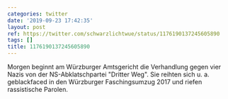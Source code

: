 ```yaml
---
categories: twitter
date: '2019-09-23 17:42:35'
layout: post
ref: https://twitter.com/schwarzlichtwue/status/1176190137245605890
tags: []
title: 1176190137245605890
---
```

Morgen beginnt am Würzburger Amtsgericht die Verhandlung gegen vier Nazis von der NS-Abklatschpartei "Dritter Weg". Sie reihten sich u. a. geblackfaced in den Würzburger Faschingsumzug 2017 und riefen rassistische Parolen. 



 